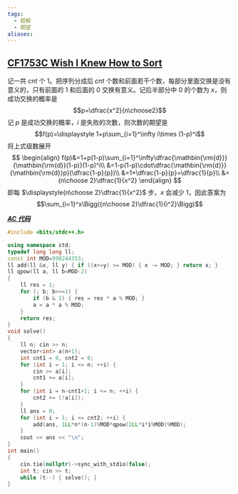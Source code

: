 ```yaml
---
tags:
  - 题解
  - 期望
aliases:
---
```

## [CF1753C Wish I Knew How to Sort](https://www.luogu.com.cn/problem/CF1753C)

记一共 $cnt$ 个 $1$。把序列分成后 $cnt$ 个数和前面若干个数，每部分里面交换是没有意义的，只有前面的 $1$ 和后面的 $0$ 交换有意义。记后半部分中 $0$ 的个数为 $x$，则成功交换的概率是 $$p=\dfrac{x^2}{n\choose2}$$
记 $p$ 是成功交换的概率，$i$ 是失败的次数，则次数的期望是 $$f(p)=\displaystyle 1+p\sum_{i=1}^\infty i\times (1-p)^i$$
将上式级数展开
$$
\begin{align}
f(p)&=1+p(1-p)\sum_{i=1}^\infty\dfrac{\mathbin{\rm{d}}}{\mathbin{\rm{d}}(1-p)}(1-p)^i\\
&=1-p(1-p)\cdot\dfrac{\mathbin{\rm{d}}}{\mathbin{\rm{d}}p}(\dfrac{1-p}{p})\\
&=1+\dfrac{1-p}{p}=\dfrac{1}{p}\\
&={n\choose 2}\dfrac{1}{x^2}
\end{align}
$$
即每 $\displaystyle{n\choose 2}\dfrac{1}{x^2}$ 步，$x$ 会减少 $1$，因此答案为 $$\sum_{i=1}^x\Bigg({n\choose 2}\dfrac{1}{i^2}\Bigg)$$

[***AC 代码***](https://codeforces.com/contest/1753/submission/314183581)

```cpp
#include <bits/stdc++.h>

using namespace std;
typedef long long ll;
const int MOD=998244353;
ll add(ll &x, ll y) { if ((x+=y) >= MOD) { x -= MOD; } return x; }
ll qpow(ll a, ll b=MOD-2)
{
	ll res = 1;
	for (; b; b>>=1) {
		if (b & 1) { res = res * a % MOD; }
		a = a * a % MOD;
	}
	return res;
}
void solve()
{
	ll n; cin >> n;
	vector<int> a(n+1);
	int cnt1 = 0, cnt2 = 0;
	for (int i = 1; i <= n; ++i) {
		cin >> a[i];
		cnt1 += a[i];
	}
	for (int i = n-cnt1+1; i <= n; ++i) {
		cnt2 += (!a[i]);
	}
	ll ans = 0;
	for (int i = 1; i <= cnt2; ++i) {
		add(ans, 1LL*n*(n-1)%MOD*qpow(2LL*i*i%MOD)%MOD);
	}
	cout << ans << "\n";
}
int main()
{
	cin.tie(nullptr)->sync_with_stdio(false);
	int t; cin >> t;
	while (t--) { solve(); }
}
```
